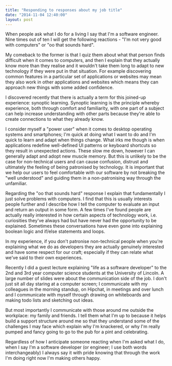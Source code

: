 ```yaml
---
title: "Responding to responses about my job title"
date: "2014-11-04 12:40:00"
layout: post
---
```


When people ask what I do for a living I say that I'm a software engineer. Nine times out of ten I will get the following reactions - "I'm not very good with computers" or "oo that sounds hard".

My comeback to the former is that I quiz them about what that person finds difficult when it comes to computers, and then I explain that they actually know more than they realise and it wouldn't take them long to adapt to new technology if they were put in that situation. For example discovering common features in a particular set of applications or websites may mean they also work in other applications and websites which means they can approach new things with some added confidence.

I discovered recently that there is actually a term for this joined-up experience: synoptic learning. Synoptic learning is the principle whereby experience, both through comfort and familiarity, with one part of a subject can help increase understanding with other parts because they're able to create connections to what they already know.

I consider myself a "power user" when it comes to desktop operating systems and smartphones; I'm quick at doing what I want to do and I'm quick to learn and adapt when things change. What irks me though is when applications redefine well-defined UI patterns or keyboard shortcuts so they result in unexpected actions. These slow me down, however I can generally adapt and adopt new muscle memory. But this is unlikely to be the case for non-technical users and can cause confusion, distrust and ultimately the feeling of being patronised by technology. It is important that we help our users to feel comfortable with our software by not breaking the "well understood" and guiding them in a non-patronising way through the unfamiliar.

Regarding the "oo that sounds hard" response I explain that fundamentally I just solve problems with computers. I find that this is usually interests people further and I describe how I tell the computer to evaluate an input and return an output in some form. A few times I've found people are actually really interested in how certain aspects of technology work, i.e. curiosities they've always had but have never had the opportunity to be explained. Sometimes these conversations have even gone into explaining boolean logic and if/else statements and loops.

In my experience, if you don't patronise non-technical people when you're explaining what we do as developers they are actually genuinely interested and have some respect for our craft; especially if they can relate what we've said to their own experiences.

Recently I did a guest lecture explaining "life as a software developer" to the 2nd and 3rd year computer science students at the University of Lincoln. A large number of slides were about the communication side of the job. I don't just sit all day staring at a computer screen; I communicate with my colleagues in the morning standup, on Hipchat, in meetings and over lunch and I communicate with myself through drawing on whiteboards and making todo lists and sketching out ideas.

But most importantly I communicate with those around me outside the workplace: my family and friends. I tell them what I'm up to because it helps build a support structure around me so that they understand some of the challenges I may face which explain why I'm knackered, or why I'm really pumped and fancy going to go to the pub for a pint and celebrating.

Regardless of how I anticipate someone reacting when I'm asked what I do, when I say I'm a software developer (or engineer; I use both words interchangeably) I always say it with pride knowing that through the work I'm doing right now I'm making others happy.
